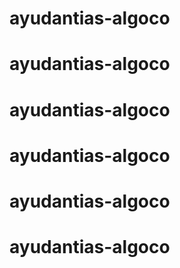 # ayudantias-algoco
# ayudantias-algoco
# ayudantias-algoco
# ayudantias-algoco
# ayudantias-algoco
# ayudantias-algoco
